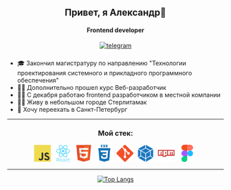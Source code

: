 <div id="header" align="center">
  <h2>Привет, я Александр👋</h2>
  <h4>Frontend developer</h4>
  <a href="https://t.me/qqbrk" target="_blank">
    <img src="https://img.shields.io/badge/Telegram-blue?style=for-the-badge?logo=telegram&logoColor=white" alt="telegram">
  </a>
</div>

### 

  
* 🎓 Закончил магистратуру по направлению "Технологии проектирования системного и прикладного программного обеспечения"
* 👨‍🎓 Дополнительно прошел курс Веб-разработчик
* 👨‍💻 С декабря работаю frontend разработчиком в местной компании
* 👨‍💼 Живу в небольшом городе Стерлитамак
* 🛫 Хочу переехать в Санкт-Петербург
  
---
<div align="center">
  <h3>Мой стек:</h3>
  <img src="https://github.com/devicons/devicon/blob/master/icons/javascript/javascript-original.svg" title="JavaScript" alt="JavaScript" width="40"/>&nbsp;
  <img src="https://github.com/devicons/devicon/blob/master/icons/react/react-original-wordmark.svg" title="React" alt="React" width="40" height="40"/>&nbsp;
  <img src="https://github.com/devicons/devicon/blob/master/icons/html5/html5-original.svg" title="HTML5" alt="HTML" width="40" height="40"/>&nbsp;
  <img src="https://github.com/devicons/devicon/blob/master/icons/css3/css3-plain-wordmark.svg"  title="CSS3" alt="CSS" width="40" height="40"/>&nbsp;
  <img src="https://github.com/devicons/devicon/blob/master/icons/git/git-plain.svg" title="Git" alt="Git" width="40" height="40"/>&nbsp;
  <img src="https://github.com/devicons/devicon/blob/master/icons/webpack/webpack-plain.svg" title="webpack" alt="webpack" width="40" height="40"/>&nbsp;
  <img src="https://github.com/devicons/devicon/blob/master/icons/npm/npm-original-wordmark.svg" title="npm" alt="npm" width="40" height="40"/>&nbsp;
  <img src="https://github.com/devicons/devicon/blob/master/icons/figma/figma-original.svg" title="Figma" alt="Figma" width="40" height="40"/>&nbsp;
  
---  
 [![Top Langs](https://github-readme-stats.vercel.app/api/top-langs/?username=kubryak&layout=compact)](https://github.com/kubryak/github-readme-stats)

